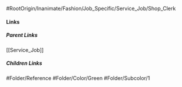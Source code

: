 #RootOrigin/Inanimate/Fashion/Job_Specific/Service_Job/Shop_Clerk
#### Links
##### Parent Links
[[Service_Job]]
##### Children Links
#Folder/Reference
#Folder/Color/Green
#Folder/Subcolor/1
